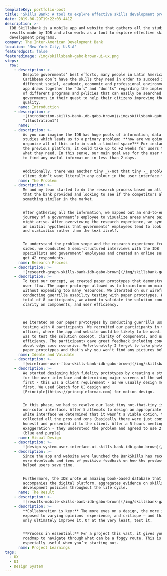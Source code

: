 ```yaml
---
templateKey: portfolio-post
title: 'Skills Bank: A tool to explore effective skills development programs'
date: 2019-06-29T19:22:03.441Z
description: >-
  IDB SkillsBank is a mobile app and website that gathers all the studies and
  results made by IDB and also works as a tool to explore effective skills
  development programs.
company: The Inter-American Development Bank
location: 'New York City, U.S.A'
featuredpost: false
featuredimage: /img/skillsbank-gabo-brown-ui-ux.png
steps:
  row:
    - description: >-
        Despite governments’ best efforts, many people in Latin America and the
        Caribbean don’t have the skills they need in order to succeed in
        different social, academic, economic and professional environments. This
        app draws together the “do´s” and “don´ts” regarding the implementation
        of different programs and policies that can easily be searched by
        governments in their quest to help their citizens improving their life
        quality.
      name: Introduction
    - description: >-
        ![introduction-skills-bank-idb-gabo-brown](/img/skillsbank-gabriel-brown-03.png
        "illustration1")
      name: ''
    - description: >-
        As you can imagine the IDB has huge pools of information, data and case
        studies which leads us to a primary problem: **how are we going to
        organize all of this info in such a limited space?** For instance, in
        the previous platform, it could take up to +2 weeks for users to find
        what they need. In this sense, our main goal was for the user to be able
        to find any useful information in less than 2 days.


        Additionally, there was another tiny _\-not that tiny -_ problem: **the
        client didn’t want literally any colour in the user interface.**
      name: The Problem
    - description: >-
        Me and my team started to do the research process based on all the data
        that the bank provided and looking to see if the competitors already had
        something similar in the market. 


        After gathering all the information, we mapped out an end-to-end user
        journey of a government’s employee to visualize areas where pain-points
        might arise. After overviewing the research experience, we synthesized
        an initial hypothesis that governments’ employees tend to look at tables
        and statistics rather than the text itself.


        To understand the problem scope and the research experience from both
        sides, we conducted 5 semi-structured interviews with the IDB
        specialists and government’ employees and created an online survey that
        got 42 respondents.
      name: Research Process
    - description: >-
        ![research-graph-skills-bank-idb-gabo-brown](/img/skillsbank-gabriel-brown-05.png)
    - description: >-
        To test our concept, we created paper prototypes that demonstrate key
        user flow. The paper prototype allowed us to brainstorm on main features
        without expending too many resources. We iterated on our wireframe by
        conducting guerrilla usability testing with paper prototypes. With a
        total of 8 participants, we aimed to validate the solution concepts,
        clarity on components, and user efficiency. 

         

        We iterated on our paper prototypes by conducting guerrilla usability
        testing with 8 participants. We recruited our participants in the IDB
        offices, where the app and website would be likely to be used. The goal
        was to test the solution concept, clarity of components, and user
        efficiency. The participants gave great feedback including concerns
        about edge case scenarios. Unfortunately I forgot to take photos of the
        paper prototypes and that's why you won't find any pictures bellow.
      name: Ideate and Validate
    - description: >-
        ![wireframe-user-flow-skills-bank-idb-gabo-brown](/img/skillsbank-gabriel-brown-01.png)
    - description: >-
        We started designing high fidelity prototypes by creating a style guide
        for the user interface and determining major screens of the website
        first - this was a client requirement - as we usually design mobile
        first. We used Sketch for UI design and
        [Principle](https://principleformac.com) for motion design.


        In this phase, we had to resolve our last tiny not-that-tiny issue, the
        non-color interface. After 5 attempts to design an appropriate black and
        white interface we determined that it wasn’t a viable option, thus we
        collected all the pros and cons (basically there were just cons, to be
        honest) and presented it to the client. After a 5 hours meeting - no
        exaggeration - they understood the problem and agreed to use 2 colours
        (blue and purple)
      name: Visual Design
    - description: >-
        ![design-system-user-interface-ui-skills-bank-idb-gabo-brown](/img/skillsbank-visual-design-gabo-brown.png)
    - description: >-
        Since the app and website were launched the BankSkills has received 10x
        more downloads and tons of positive feedback on how the product has
        helped users save time. 


        Furthermore, the IDB wrote an amazing book-based database that
        accompanies the digital platform, aggregates evidence on skills
        development policies throughout the life cycle.
      name: The Result
    - description: >-
        ![results-mobile-skills-bank-idb-gabo-brown](/img/skillsbank-gabriel-brown-04.png)
    - description: >-
        **Collaboration is key:** The more eyes on a design, the more it’s
        exposed to varying opinions, experience, and critique — and this can
        only ultimately improve it. Or at the very least, test it.


        **Process in essential:** For a project this vast, it gives you a
        roadmap to navigate through what can be a foggy route. This is
        especially useful when you’re starting out.
      name: Project Learnings
tags:
  - UX
  - UI
  - Design System
---
```


